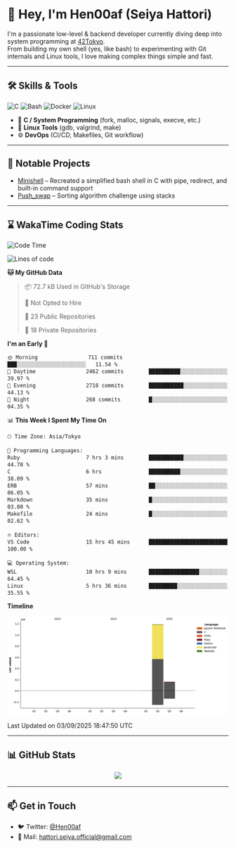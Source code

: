 # 👋 Hey, I'm Hen00af (Seiya Hattori)

I'm a passionate low-level & backend developer currently diving deep into system programming at [42Tokyo](https://42tokyo.jp/).  
From building my own shell (yes, like bash) to experimenting with Git internals and Linux tools, I love making complex things simple and fast.

---

## 🛠 Skills & Tools

![C](https://img.shields.io/badge/C-00599C?style=flat&logo=c&logoColor=white)
![Bash](https://img.shields.io/badge/Bash-121011?style=flat&logo=gnu-bash)
![Docker](https://img.shields.io/badge/Docker-2496ED?style=flat&logo=docker&logoColor=white)
![Linux](https://img.shields.io/badge/Linux-FCC624?style=flat&logo=linux&logoColor=black)

- 🔧 **C / System Programming** (fork, malloc, signals, execve, etc.)
- 🐧 **Linux Tools** (gdb, valgrind, make)
- ⚙️ **DevOps** (CI/CD, Makefiles, Git workflow)

---

## 🚀 Notable Projects

- [Minishell](https://github.com/Hen00af/minishell) – Recreated a simplified bash shell in C with pipe, redirect, and built-in command support
- [Push_swap](https://github.com/Hen00af/push_swap) – Sorting algorithm challenge using stacks

---

## ⌛ WakaTime Coding Stats

<!--START_SECTION:waka-->
![Code Time](http://img.shields.io/badge/Code%20Time-340%20hrs%208%20mins-blue)

![Lines of code](https://img.shields.io/badge/From%20Hello%20World%20I%27ve%20Written-1.4%20million%20lines%20of%20code-blue)

**🐱 My GitHub Data** 

> 📦 72.7 kB Used in GitHub's Storage 
 > 
> 🚫 Not Opted to Hire
 > 
> 📜 23 Public Repositories 
 > 
> 🔑 18 Private Repositories 
 > 
**I'm an Early 🐤** 

```text
🌞 Morning                711 commits         ███░░░░░░░░░░░░░░░░░░░░░░   11.54 % 
🌆 Daytime                2462 commits        ██████████░░░░░░░░░░░░░░░   39.97 % 
🌃 Evening                2718 commits        ███████████░░░░░░░░░░░░░░   44.13 % 
🌙 Night                  268 commits         █░░░░░░░░░░░░░░░░░░░░░░░░   04.35 % 
```


📊 **This Week I Spent My Time On** 

```text
🕑︎ Time Zone: Asia/Tokyo

💬 Programming Languages: 
Ruby                     7 hrs 3 mins        ███████████░░░░░░░░░░░░░░   44.78 % 
C                        6 hrs               ██████████░░░░░░░░░░░░░░░   38.09 % 
ERB                      57 mins             ██░░░░░░░░░░░░░░░░░░░░░░░   06.05 % 
Markdown                 35 mins             █░░░░░░░░░░░░░░░░░░░░░░░░   03.80 % 
Makefile                 24 mins             █░░░░░░░░░░░░░░░░░░░░░░░░   02.62 % 

🔥 Editors: 
VS Code                  15 hrs 45 mins      █████████████████████████   100.00 % 

💻 Operating System: 
WSL                      10 hrs 9 mins       ████████████████░░░░░░░░░   64.45 % 
Linux                    5 hrs 36 mins       █████████░░░░░░░░░░░░░░░░   35.55 % 
```

**Timeline**

![Lines of Code chart](https://raw.githubusercontent.com/Hen00af/Hen00af/main/assets/bar_graph.png)


 Last Updated on 03/09/2025 18:47:50 UTC
<!--END_SECTION:waka-->

---

## 📊 GitHub Stats

<p align="center">
  <img src="https://github-readme-stats.vercel.app/api?username=Hen00af&show_icons=true&theme=tokyonight" />
</p>

---

## 📫 Get in Touch

- 🐦 Twitter: [@Hen00af](https://twitter.com/Hen00af)
- 📮 Mail: hattori.seiya.official@gmail.com
